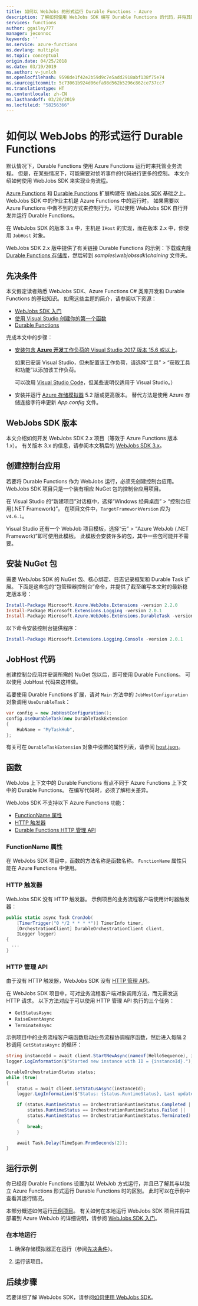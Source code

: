 ```yaml
---
title: 如何以 WebJobs 的形式运行 Durable Functions - Azure
description: 了解如何使用 WebJobs SDK 编写 Durable Functions 的代码，并将其配置为在 WebJobs 中运行。
services: functions
author: ggailey777
manager: jeconnoc
keywords: ''
ms.service: azure-functions
ms.devlang: multiple
ms.topic: conceptual
origin.date: 04/25/2018
ms.date: 03/19/2019
ms.author: v-junlch
ms.openlocfilehash: 9598de1f42e2b59d9c7e5add2918abf138f75e74
ms.sourcegitcommit: 5c73061b924d06efa98d562b5296c862ce737cc7
ms.translationtype: HT
ms.contentlocale: zh-CN
ms.lasthandoff: 03/20/2019
ms.locfileid: "58256366"
---
```

# <a name="how-to-run-durable-functions-as-webjobs"></a>如何以 WebJobs 的形式运行 Durable Functions

默认情况下，Durable Functions 使用 Azure Functions 运行时来托管业务流程。 但是，在某些情况下，可能需要对侦听事件的代码进行更多的控制。 本文介绍如何使用 WebJobs SDK 来实现业务流程。 

[Azure Functions](../functions-overview.md) 和 [Durable Functions](durable-functions-overview.md) 扩展构建在 [WebJobs SDK](../../app-service/webjobs-sdk-how-to.md) 基础之上。 WebJobs SDK 中的作业主机是 Azure Functions 中的运行时。 如果需要以 Azure Functions 中做不到的方式来控制行为，可以使用 WebJobs SDK 自行开发并运行 Durable Functions。

在 WebJobs SDK 的版本 3.x 中，主机是 `IHost` 的实现，而在版本 2.x 中，你使用 `JobHost` 对象。

WebJobs SDK 2.x 版中提供了有关链接 Durable Functions 的示例：下载或克隆 [Durable Functions 存储库](https://github.com/azure/azure-functions-durable-extension/)，然后转到 *samples\\webjobssdk\\chaining* 文件夹。

## <a name="prerequisites"></a>先决条件

本文假定读者熟悉 WebJobs SDK、Azure Functions C# 类库开发和 Durable Functions 的基础知识。 如需这些主题的简介，请参阅以下资源：

* [WebJobs SDK 入门](../../app-service/webjobs-sdk-get-started.md)
* [使用 Visual Studio 创建你的第一个函数](../functions-create-your-first-function-visual-studio.md)
* [Durable Functions](durable-functions-sequence.md)

完成本文中的步骤：

* [安装包含 **Azure 开发**工作负荷的 Visual Studio 2017 版本 15.6 或以上](https://docs.microsoft.com/visualstudio/install/)。

  如果已安装 Visual Studio，但未配置该工作负荷，请选择“工具” > “获取工具和功能”以添加该工作负荷。

  可以改用 [Visual Studio Code](https://code.visualstudio.com/)，但某些说明仅适用于 Visual Studio。）

* 安装并运行 [Azure 存储模拟器](../../storage/common/storage-use-emulator.md) 5.2 版或更高版本。 替代方法是使用 Azure 存储连接字符串更新 *App.config* 文件。

## <a name="webjobs-sdk-versions"></a>WebJobs SDK 版本

本文介绍如何开发 WebJobs SDK 2.x 项目（等效于 Azure Functions 版本 1.x）。 有关版本 3.x 的信息，请参阅本文稍后的 [WebJobs SDK 3.x](#webjobs-sdk-3x)。

## <a name="create-a-console-app"></a>创建控制台应用

若要将 Durable Functions 作为 WebJobs 运行，必须先创建控制台应用。 WebJobs SDK 项目只是一个装有相应 NuGet 包的控制台应用项目。

在 Visual Studio 的“新建项目”对话框中，选择“Windows 经典桌面” > “控制台应用(.NET Framework)”。 在项目文件中，`TargetFrameworkVersion` 应为 `v4.6.1`。

Visual Studio 还有一个 WebJob 项目模板，选择“云” > “Azure WebJob (.NET Framework)”即可使用此模板。 此模板会安装许多的包，其中一些包可能并不需要。

## <a name="install-nuget-packages"></a>安装 NuGet 包

需要 WebJobs SDK 的 NuGet 包、核心绑定、日志记录框架和 Durable Task 扩展。 下面是这些包的“包管理器控制台”命令，并提供了截至编写本文时的最新稳定版本号：

```powershell
Install-Package Microsoft.Azure.WebJobs.Extensions -version 2.2.0
Install-Package Microsoft.Extensions.Logging -version 2.0.1
Install-Package Microsoft.Azure.WebJobs.Extensions.DurableTask -version 1.4.0
```

以下命令安装控制台提供程序：

```powershell
Install-Package Microsoft.Extensions.Logging.Console -version 2.0.1
```

## <a name="jobhost-code"></a>JobHost 代码

创建控制台应用并安装所需的 NuGet 包以后，即可使用 Durable Functions。 可以使用 JobHost 代码来这样做。

若要使用 Durable Functions 扩展，请对 `Main` 方法中的 `JobHostConfiguration` 对象调用 `UseDurableTask`：

```cs
var config = new JobHostConfiguration();
config.UseDurableTask(new DurableTaskExtension
{
    HubName = "MyTaskHub",
};
```

有关可在 `DurableTaskExtension` 对象中设置的属性列表，请参阅 [host.json](../functions-host-json.md#durabletask)。

## <a name="functions"></a>函数

WebJobs 上下文中的 Durable Functions 有点不同于 Azure Functions 上下文中的 Durable Functions。 在编写代码时，必须了解相关差异。

WebJobs SDK 不支持以下 Azure Functions 功能：

* [FunctionName 属性](#functionname-attribute)
* [HTTP 触发器](#http-trigger)
* [Durable Functions HTTP 管理 API](#http-management-api)

### <a name="functionname-attribute"></a>FunctionName 属性

在 WebJobs SDK 项目中，函数的方法名称是函数名称。 `FunctionName` 属性只能在 Azure Functions 中使用。

### <a name="http-trigger"></a>HTTP 触发器

WebJobs SDK 没有 HTTP 触发器。 示例项目的业务流程客户端使用计时器触发器：

```cs
public static async Task CronJob(
    [TimerTrigger("0 */2 * * * *")] TimerInfo timer,
    [OrchestrationClient] DurableOrchestrationClient client,
    ILogger logger)
{
  ...
}
```

### <a name="http-management-api"></a>HTTP 管理 API

由于没有 HTTP 触发器，WebJobs SDK 没有 [HTTP 管理 API](durable-functions-http-api.md)。

在 WebJobs SDK 项目中，可对业务流程客户端对象调用方法，而无需发送 HTTP 请求。 以下方法对应于可以使用 HTTP 管理 API 执行的三个任务：

* `GetStatusAsync`
* `RaiseEventAsync`
* `TerminateAsync`

示例项目中的业务流程客户端函数启动业务流程协调程序函数，然后进入每隔 2 秒调用 `GetStatusAsync` 的循环：

```cs
string instanceId = await client.StartNewAsync(nameof(HelloSequence), input: null);
logger.LogInformation($"Started new instance with ID = {instanceId}.");

DurableOrchestrationStatus status;
while (true)
{
    status = await client.GetStatusAsync(instanceId);
    logger.LogInformation($"Status: {status.RuntimeStatus}, Last update: {status.LastUpdatedTime}.");

    if (status.RuntimeStatus == OrchestrationRuntimeStatus.Completed ||
        status.RuntimeStatus == OrchestrationRuntimeStatus.Failed ||
        status.RuntimeStatus == OrchestrationRuntimeStatus.Terminated)
    {
        break;
    }

    await Task.Delay(TimeSpan.FromSeconds(2));
}
```

## <a name="run-the-sample"></a>运行示例

你已经将 Durable Functions 设置为以 WebJob 方式运行，并且已了解其与以独立 Azure Functions 形式运行 Durable Functions 时的区别。 此时可以在示例中查看其运行情况。

本部分概述如何运行[示例项目](https://github.com/Azure/azure-functions-durable-extension/tree/master/samples/webjobssdk/chaining)。 有关如何在本地运行 WebJobs SDK 项目并将其部署到 Azure WebJob 的详细说明，请参阅 [WebJobs SDK 入门](../../app-service/webjobs-sdk-get-started.md#deploy-as-a-webjob)。

### <a name="run-locally"></a>在本地运行

1. 确保存储模拟器正在运行（参阅[先决条件](#prerequisites)）。

1. 运行该项目。

## <a name="next-steps"></a>后续步骤

若要详细了解 WebJobs SDK，请参阅[如何使用 WebJobs SDK](../../app-service/webjobs-sdk-how-to.md)。

<!-- Update_Description: wording update -->